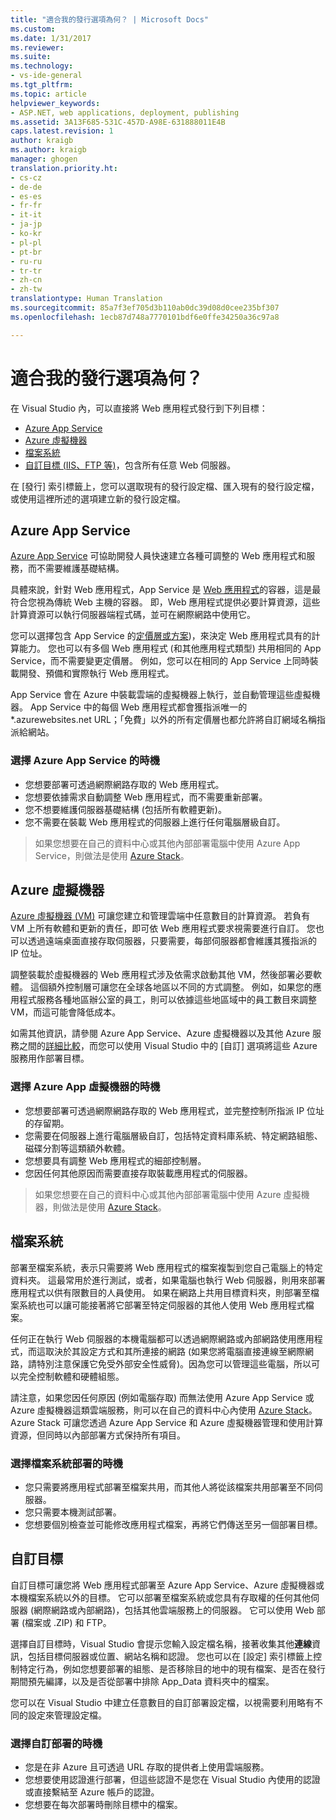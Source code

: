 ```yaml
---
title: "適合我的發行選項為何？ | Microsoft Docs"
ms.custom: 
ms.date: 1/31/2017
ms.reviewer: 
ms.suite: 
ms.technology:
- vs-ide-general
ms.tgt_pltfrm: 
ms.topic: article
helpviewer_keywords:
- ASP.NET, web applications, deployment, publishing
ms.assetid: 3A13F685-531C-457D-A98E-631888011E4B
caps.latest.revision: 1
author: kraigb
ms.author: kraigb
manager: ghogen
translation.priority.ht:
- cs-cz
- de-de
- es-es
- fr-fr
- it-it
- ja-jp
- ko-kr
- pl-pl
- pt-br
- ru-ru
- tr-tr
- zh-cn
- zh-tw
translationtype: Human Translation
ms.sourcegitcommit: 85a7f3ef705d3b110ab0dc39d08d0cee235bf307
ms.openlocfilehash: 1ecb87d748a7770101bdf6e0ffe34250a36c97a8

---
```


# <a name="what-publishing-options-are-right-for-me"></a>適合我的發行選項為何？

在 Visual Studio 內，可以直接將 Web 應用程式發行到下列目標：

- [Azure App Service](#azure-app-service)
- [Azure 虛擬機器](#azure-virtual-machines)
- [檔案系統](#file-system)
- [自訂目標 (IIS、FTP 等)](#custom-targets)，包含所有任意 Web 伺服器。

在 [發行] 索引標籤上，您可以選取現有的發行設定檔、匯入現有的發行設定檔，或使用這裡所述的選項建立新的發行設定檔。 

## <a name="azure-app-service"></a>Azure App Service

[Azure App Service](https://azure.microsoft.com/documentation/articles/app-service-value-prop-what-is/) 可協助開發人員快速建立各種可調整的 Web 應用程式和服務，而不需要維護基礎結構。

具體來說，針對 Web 應用程式，App Service 是 [Web 應用程式](https://azure.microsoft.com/en-us/documentation/articles/app-service-web-overview/)的容器，這是最符合您視為傳統 Web 主機的容器。 即，Web 應用程式提供必要計算資源，這些計算資源可以執行伺服器端程式碼，並可在網際網路中使用它。

您可以選擇包含 App Service 的[定價層或方案](https://azure.microsoft.com/documentation/articles/azure-web-sites-web-hosting-plans-in-depth-overview/))，來決定 Web 應用程式具有的計算能力。 您也可以有多個 Web 應用程式 (和其他應用程式類型) 共用相同的 App Service，而不需要變更定價層。 例如，您可以在相同的 App Service 上同時裝載開發、預備和實際執行 Web 應用程式。 

App Service 會在 Azure 中裝載雲端的虛擬機器上執行，並自動管理這些虛擬機器。 App Service 中的每個 Web 應用程式都會獲指派唯一的 *.azurewebsites.net URL；「免費」以外的所有定價層也都允許將自訂網域名稱指派給網站。  

### <a name="when-to-choose-azure-app-service"></a>選擇 Azure App Service 的時機

- 您想要部署可透過網際網路存取的 Web 應用程式。
- 您想要依據需求自動調整 Web 應用程式，而不需要重新部署。
- 您不想要維護伺服器基礎結構 (包括所有軟體更新)。
- 您不需要在裝載 Web 應用程式的伺服器上進行任何電腦層級自訂。


> 如果您想要在自己的資料中心或其他內部部署電腦中使用 Azure App Service，則做法是使用 [Azure Stack](https://azure.microsoft.com/overview/azure-stack/)。


## <a name="azure-virtual-machines"></a>Azure 虛擬機器

[Azure 虛擬機器 (VM)](https://azure.microsoft.com/documentation/services/virtual-machines/) 可讓您建立和管理雲端中任意數目的計算資源。 若負有 VM 上所有軟體和更新的責任，即可依 Web 應用程式要求視需要進行自訂。 您也可以透過遠端桌面直接存取伺服器，只要需要，每部伺服器都會維護其獲指派的 IP 位址。

調整裝載於虛擬機器的 Web 應用程式涉及依需求啟動其他 VM，然後部署必要軟體。 這個額外控制層可讓您在全球各地區以不同的方式調整。 例如，如果您的應用程式服務各種地區辦公室的員工，則可以依據這些地區域中的員工數目來調整 VM，而這可能會降低成本。 

如需其他資訊，請參閱 Azure App Service、Azure 虛擬機器以及其他 Azure 服務之間的[詳細比較](https://azure.microsoft.com/documentation/articles/choose-web-site-cloud-service-vm/)，而您可以使用 Visual Studio 中的 [自訂] 選項將這些 Azure 服務用作部署目標。

### <a name="when-to-choose-azure-app-virtual-machines"></a>選擇 Azure App 虛擬機器的時機

- 您想要部署可透過網際網路存取的 Web 應用程式，並完整控制所指派 IP 位址的存留期。
- 您需要在伺服器上進行電腦層級自訂，包括特定資料庫系統、特定網路組態、磁碟分割等這類額外軟體。
- 您想要具有調整 Web 應用程式的細部控制層。
- 您因任何其他原因而需要直接存取裝載應用程式的伺服器。

> 如果您想要在自己的資料中心或其他內部部署電腦中使用 Azure 虛擬機器，則做法是使用 [Azure Stack](https://azure.microsoft.com/overview/azure-stack/)。


## <a name="file-system"></a>檔案系統

部署至檔案系統，表示只需要將 Web 應用程式的檔案複製到您自己電腦上的特定資料夾。 這最常用於進行測試，或者，如果電腦也執行 Web 伺服器，則用來部署應用程式以供有限數目的人員使用。 如果在網路上共用目標資料夾，則部署至檔案系統也可以讓可能接著將它部署至特定伺服器的其他人使用 Web 應用程式檔案。  

任何正在執行 Web 伺服器的本機電腦都可以透過網際網路或內部網路使用應用程式，而這取決於其設定方式和其所連接的網路 (如果您將電腦直接連線至網際網路，請特別注意保護它免受外部安全性威脅)。因為您可以管理這些電腦，所以可以完全控制軟體和硬體組態。 

請注意，如果您因任何原因 (例如電腦存取) 而無法使用 Azure App Service 或 Azure 虛擬機器這類雲端服務，則可以在自己的資料中心內使用 [Azure Stack](https://azure.microsoft.com/overview/azure-stack/)。 Azure Stack 可讓您透過 Azure App Service 和 Azure 虛擬機器管理和使用計算資源，但同時以內部部署方式保持所有項目。  

### <a name="when-to-choose-file-system-deployment"></a>選擇檔案系統部署的時機

- 您只需要將應用程式部署至檔案共用，而其他人將從該檔案共用部署至不同伺服器。
- 您只需要本機測試部署。
- 您想要個別檢查並可能修改應用程式檔案，再將它們傳送至另一個部署目標。



## <a name="custom-targets"></a>自訂目標

自訂目標可讓您將 Web 應用程式部署至 Azure App Service、Azure 虛擬機器或本機檔案系統以外的目標。 它可以部署至檔案系統或您具有存取權的任何其他伺服器 (網際網路或內部網路)，包括其他雲端服務上的伺服器。 它可以使用 Web 部署 (檔案或 .ZIP) 和 FTP。 

選擇自訂目標時，Visual Studio 會提示您輸入設定檔名稱，接著收集其他**連線**資訊，包括目標伺服器或位置、網站名稱和認證。 您也可以在 [設定] 索引標籤上控制特定行為，例如您想要部署的組態、是否移除目的地中的現有檔案、是否在發行期間預先編譯，以及是否從部署中排除 App_Data 資料夾中的檔案。 

您可以在 Visual Studio 中建立任意數目的自訂部署設定檔，以視需要利用略有不同的設定來管理設定檔。

### <a name="when-to-choose-custom-deployment"></a>選擇自訂部署的時機

- 您是在非 Azure 且可透過 URL 存取的提供者上使用雲端服務。
- 您想要使用認證進行部署，但這些認證不是您在 Visual Studio 內使用的認證或直接繫結至 Azure 帳戶的認證。
- 您想要在每次部署時刪除目標中的檔案。 




<!--HONumber=Feb17_HO4-->


